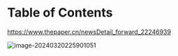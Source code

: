 # Table of Contents



https://www.thepaper.cn/newsDetail_forward_22246939



![image-20240320225901051](.images/image-20240320225901051.png)

